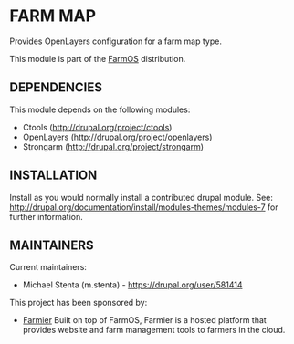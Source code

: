 FARM MAP
========

Provides OpenLayers configuration for a farm map type.

This module is part of the [FarmOS](http://drupal.org/project/farm)
distribution.

DEPENDENCIES
------------

This module depends on the following modules:

 * Ctools (http://drupal.org/project/ctools)
 * OpenLayers (http://drupal.org/project/openlayers)
 * Strongarm (http://drupal.org/project/strongarm)

INSTALLATION
------------

Install as you would normally install a contributed drupal module. See:
http://drupal.org/documentation/install/modules-themes/modules-7 for further
information.

MAINTAINERS
-----------

Current maintainers:
 * Michael Stenta (m.stenta) - https://drupal.org/user/581414

This project has been sponsored by:
 * [Farmier](http://farmier.com)
   Built on top of FarmOS, Farmier is a hosted platform that provides
   website and farm management tools to farmers in the cloud.
